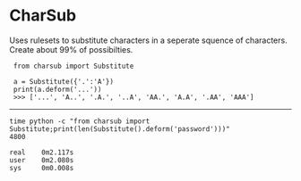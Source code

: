 # CharSub
Uses rulesets to substitute characters in a seperate squence of characters. Create about 99% of possibilties.
     
     from charsub import Substitute
     
     a = Substitute({'.':'A'})
     print(a.deform('...'))
     >>> ['...', 'A..', '.A.', '..A', 'AA.', 'A.A', '.AA', 'AAA']
--------
    time python -c "from charsub import Substitute;print(len(Substitute().deform('password')))"
    4800
    
    real    0m2.117s
    user    0m2.080s
    sys     0m0.008s
